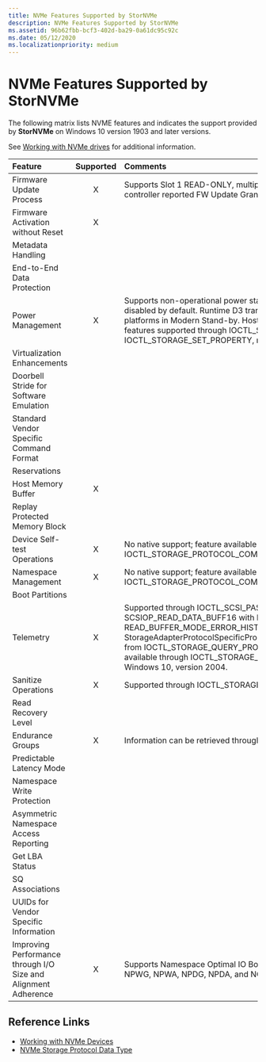 ```yaml
---
title: NVMe Features Supported by StorNVMe
description: NVMe Features Supported by StorNVMe
ms.assetid: 96b62fbb-bcf3-402d-ba29-0a61dc95c92c
ms.date: 05/12/2020
ms.localizationpriority: medium
---
```


# NVMe Features Supported by StorNVMe

The following matrix lists NVME features and indicates the support provided by **StorNVMe** on Windows 10 version 1903 and later versions.

See [Working with NVMe drives](https://docs.microsoft.com/windows/win32/fileio/working-with-nvme-devices#protocol-specific-queries) for additional information.

| Feature  | Supported | Comments |
| :------- | :-------: | :------- |
| Firmware Update Process                                        | X |  Supports Slot 1 READ-ONLY, multiple slots for Commit/Download. Aligns to controller reported FW Update Granularity. |
| Firmware Activation without Reset                              | X | |
| Metadata Handling                                              |   | |
| End-to-End Data Protection                                     |   | |
| Power Management                                               | X | Supports non-operational power states. Autonomous power state transitions are disabled by default. Runtime D3 transitions are enabled by default for selected platforms in Modern Stand-by. Host controlled thermal management Get and Set features supported through IOCTL_STORAGE_QUERY_PROPERTY and IOCTL_STORAGE_SET_PROPERTY, respectively. |
| Virtualization Enhancements                                    |   | |
| Doorbell Stride for Software Emulation                         |   | |
| Standard Vendor Specific Command Format                        |   | |
| Reservations                                                   |   | |
| Host Memory Buffer                                             | X | |
| Replay Protected Memory Block                                  |   | |
| Device Self-test Operations                                    | X | No native support; feature available through IOCTL_STORAGE_PROTOCOL_COMMAND.|
| Namespace Management                                           | X | No native support; feature available through IOCTL_STORAGE_PROTOCOL_COMMAND in WinPE mode. |
| Boot Partitions                                                |   | |
| Telemetry                                                      | X | Supported through IOCTL_SCSI_PASS_THROUGH using command SCSIOP_READ_DATA_BUFF16 with buffer mode as READ_BUFFER_MODE_ERROR_HISTORY. Also available through StorageAdapterProtocolSpecificProperty/StorageDeviceProtocolSpecificProperty from IOCTL_STORAGE_QUERY_PROPERTY. For host telemetry, this is also available through IOCTL_STORAGE_GET_DEVICE_INTERNAL_LOG starting with Windows 10, version 2004. |
| Sanitize Operations                                            | X | Supported through IOCTL_STORAGE_PROTOCOL_COMMAND in WinPE mode. |
| Read Recovery Level                                            |   | |
| Endurance Groups                                               | X | Information can be retrieved through IOCTL_STORAGE_QUERY_PROPERTY |
| Predictable Latency Mode                                       |   | |
| Namespace Write Protection                                     |   | |
| Asymmetric Namespace Access Reporting                          |   | |
| Get LBA Status                                                 |   | |
| SQ Associations                                                |   | |
| UUIDs for Vendor Specific Information                          |   | |
| Improving Performance through I/O Size and Alignment Adherence | X | Supports Namespace Optimal IO Boundary (NOIOB). Currently doesn't support NPWG, NPWA, NPDG, NPDA, and NOWS |

## Reference Links

- [Working with NVMe Devices](https://docs.microsoft.com/windows/win32/fileio/working-with-nvme-devices)
- [NVMe Storage Protocol Data Type](https://docs.microsoft.com/windows/win32/api/winioctl/ne-winioctl-storage_protocol_nvme_data_type)
